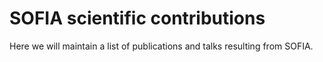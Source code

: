 # SOFIA scientific contributions

Here we will maintain a list of publications and talks resulting from SOFIA.
